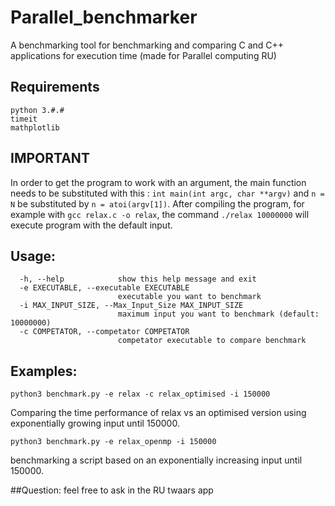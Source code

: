 # Parallel_benchmarker
A benchmarking tool for benchmarking and comparing C and C++ applications for execution time (made for Parallel computing RU)

## Requirements
```
python 3.#.#
timeit
mathplotlib
```
## IMPORTANT
In order to get the program to work with an argument, the main function needs to be substituted with this :
`int main(int argc, char **argv)` and `n = N` be substituted by `n = atoi(argv[1])`.
After compiling the program, for example with `gcc relax.c -o relax`, the command `./relax 10000000`
will execute program with the default input.


## Usage:
```
  -h, --help            show this help message and exit
  -e EXECUTABLE, --executable EXECUTABLE
                        executable you want to benchmark
  -i MAX_INPUT_SIZE, --Max_Input_Size MAX_INPUT_SIZE
                        maximum input you want to benchmark (default: 10000000)
  -c COMPETATOR, --competator COMPETATOR
                        competator executable to compare benchmark

```
## Examples:
```
python3 benchmark.py -e relax -c relax_optimised -i 150000 
```
Comparing the time performance of relax vs an optimised version using exponentially growing input until 150000.
```
python3 benchmark.py -e relax_openmp -i 150000
```
benchmarking a script based on an exponentially increasing input until 150000.

##Question:
feel free to ask in the RU twaars app

